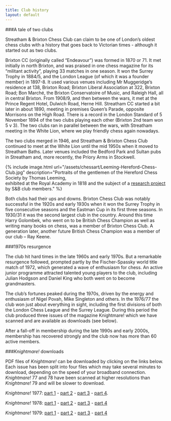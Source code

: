 ```yaml
---
title: Club history
layout: default
---
```

 
###A tale of two clubs

Streatham & Brixton Chess Club can claim to be one of London’s oldest chess clubs with a history that goes back to Victorian times - although it started out as two clubs.

Brixton CC (originally called “Endeavour”) was formed in 1870 or 71. It met initially in north Brixton, and was praised in one chess magazine for its “militant activity”, playing 33 matches in one season. It won the Surrey Trophy in 1884/5, and the London League (of which it was a founder member) in 1897-8. It used various venues including Mr Muggeridge’s residence at 138, Brixton Road; Brixton Liberal Association at 322, Brixton Road; Bon Marché, the Brixton Conservatoire of Music, and Raleigh Hall, all in central Brixton. From 1908/9, and then between the wars, it met at the Prince Regent Hotel, Dulwich Road, Herne Hill. Streatham CC started a bit later in about 1890, meeting in premises Queen’s Parade, opposite Morrisons on the High Road. There is a record in the London Standard of 5 November 1894 of the two clubs playing each other (Brixton 2nd team won 5 v 3). The two clubs ran in parallel between the wars, with Streatham meeting in the White Lion, where we play friendly chess again nowadays.    
              

The two clubs merged in 1946, and Streatham & Brixton Chess Club continued to meet at the White Lion until the mid 1950s when it moved to Streatham Baths. Later venues included the Bedford Park and Sultan pubs in Streatham and, more recently, the Priory Arms in Stockwell.

{% include image.html url="/assets/chessart/Leeming-Hereford-Chess-Club.jpg" description="Portraits of the gentlemen of the Hereford Chess Society by Thomas Leeming, <br/>exhibited at the Royal Academy in 1818 and the subject of a [research project](http://streathambrixtonchess.blogspot.com/2006/10/every-picture-tells-story-index.html)<br/>by S&B club members." %}

Both clubs had their ups and downs. Brixton Chess Club was notably successful in the 1920s and early 1930s when it won the Surrey Trophy in five 
consecutive seasons and the Eastman Cup in its first three seasons. In 1930/31 it was the second largest club in the country. Around this time Harry 
Golombek, who went on to be British Chess Champion as well as writing many books on chess, was a member of Brixton Chess Club. A generation later, 
another future British Chess Champion was a member of our club – Ray Keene.

###1970s resurgence

The club hit hard times in the late 1960s and early 1970s. But a remarkable resurgence followed, prompted partly by the Fischer-Spassky world title match 
of 1972, which generated a wave of enthusiasm for chess. An active junior programme attracted talented young players to the club, including Julian 
Hodgson and Daniel King who both went on to become grandmasters.

The club’s fortunes peaked during the 1970s, driven by the energy and enthusiasm of Nigel Povah, Mike Singleton and others. In the 1976/77 the club won 
just about everything in sight, including the first divisions of both the London Chess League and the Surrey League. During this period the club produced 
three issues of the magazine Knightmare! which we have scanned and are available as downloads (see below). 

After a fall-off in membership during the late 1990s and early 2000s, membership has recovered strongly and the club now has more than 60 active members.

###*Knightmare!* downloads

PDF files of *Knightmare!* can be downloaded by clicking on the links below. Each issue has been split into four files which may take several minutes 
to download, depending on the speed of your broadband connection. *Knightmare!* 77 and 78 have been scanned at higher resolutions than *Knightmare!* 79 
and will be slower to download.

*Knightmare!* 1977: [part 1](/assets/knightmare/Knightmare_77_part1.pdf) - [part 2](/assets/knightmare/Knightmare_77_part2.pdf) - 
[part 3](/assets/knightmare/Knightmare_77_part3.pdf) - [part 4](/assets/knightmare/Knightmare_77_part4.pdf).

*Knightmare!* 1978: [part 1](/assets/knightmare/Knightmare_78_part1.pdf) - [part 2](/assets/knightmare/Knightmare_78_part2.pdf) - 
[part 3](/assets/knightmare/Knightmare_78_part3.pdf) - [part 4](/assets/knightmare/Knightmare_78_part4.pdf)

*Knightmare!* 1979: [part 1](/assets/knightmare/Knightmare_79_part1.pdf) - [part 2](/assets/knightmare/Knightmare_79_part2.pdf) - 
[part 3](/assets/knightmare/Knightmare_79_part3.pdf) - [part 4](/assets/knightmare/Knightmare_79_part4.pdf)
